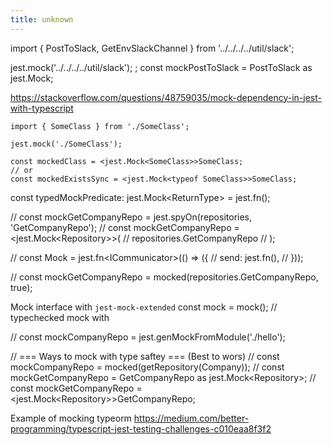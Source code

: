 ```yaml
---
title: unknown
---
```


import { PostToSlack, GetEnvSlackChannel } from '../../../../util/slack';

jest.mock('../../../../util/slack');
;
const mockPostToSlack = PostToSlack as jest.Mock;


https://stackoverflow.com/questions/48759035/mock-dependency-in-jest-with-typescript
```
import { SomeClass } from './SomeClass';

jest.mock('./SomeClass');

const mockedClass = <jest.Mock<SomeClass>>SomeClass;
// or
const mockedExistsSync = <jest.Mock<typeof SomeClass>>SomeClass;
```

const typedMockPredicate: jest.Mock<ReturnType<Predicate>> = jest.fn();

// const mockGetCompanyRepo = jest.spyOn(repositories, 'GetCompanyRepo');
// const mockGetCompanyRepo = <jest.Mock<Repository<Company>>>(
//   repositories.GetCompanyRepo
// );

// const Mock = jest.fn<ICommunicator<IEmail>>(() => ({
//   send: jest.fn(),
// }));

// const mockGetCompanyRepo = mocked(repositories.GetCompanyRepo, true);

Mock interface with `jest-mock-extended`
const mock = mock<SomeInterface>();
// typechecked mock with 

// const mockCompanyRepo = jest.genMockFromModule('./hello');

// === Ways to mock with type saftey === (Best to wors)
// const mockCompanyRepo = mocked(getRepository(Company));
// const mockGetCompanyRepo = GetCompanyRepo as jest.Mock<Repository<Company>>;
// const mockGetCompanyRepo = <jest.Mock<Repository<Company>>>GetCompanyRepo;

Example of mocking typeorm
https://medium.com/better-programming/typescript-jest-testing-challenges-c010eaa8f3f2
